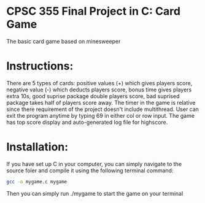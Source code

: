 # CPSC 355 Final Project in C: Card Game
The basic card game based on minesweeper

# Instructions:

There are 5 types of cards: positive values (+) which gives
players score, negative value (-) which deducts players score, bonus time gives players extra 10s, good suprise package double players score, bad suprised package takes half of players score away. The timer in the game is relative since there requirement of the project doesn't include multithread. User can exit the program anytime by typing 69 in either col or row input. The game has top score display
and auto-generated log file for highscore.

# Installation:

If you have set up C in your computer, you can simply navigate to the source foler and compile it using the following terminal command:
```bash
gcc -o mygame.c mygame
```
Then you can simply run ./mygame to start the game on your terminal 


